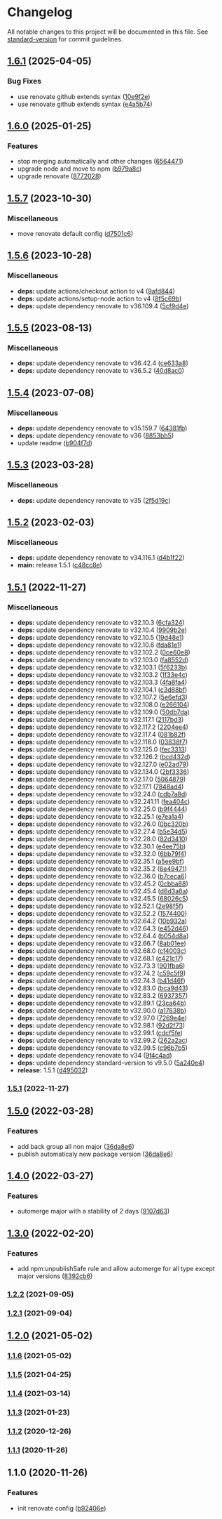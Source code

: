 # Changelog

All notable changes to this project will be documented in this file. See [standard-version](https://github.com/conventional-changelog/standard-version) for commit guidelines.

## [1.6.1](https://github.com/emmanuelgautier/renovate-config/compare/v1.6.0...v1.6.1) (2025-04-05)


### Bug Fixes

* use renovate github extends syntax ([10e9f2e](https://github.com/emmanuelgautier/renovate-config/commit/10e9f2e80a4b138f99ca1f8d7e92340195a1279f))
* use renovate github extends syntax ([e4a5b74](https://github.com/emmanuelgautier/renovate-config/commit/e4a5b743c4d3eb39936e37ccf8bc1b42c103095b))

## [1.6.0](https://github.com/emmanuelgautier/renovate-config/compare/v1.5.7...v1.6.0) (2025-01-25)


### Features

* stop merging automatically and other changes ([6564471](https://github.com/emmanuelgautier/renovate-config/commit/65644711f42d58991c2b6628f23bb690f3d7d20a))
* upgrade node and move to npm ([b979a8c](https://github.com/emmanuelgautier/renovate-config/commit/b979a8cefa2564b1af3b2ff1dc45bb13210ce4bf))
* upgrade renovate ([8772028](https://github.com/emmanuelgautier/renovate-config/commit/877202810cd6962b7bb7619846e21acac8557e41))

## [1.5.7](https://github.com/emmanuelgautier/renovate-config/compare/v1.5.6...v1.5.7) (2023-10-30)


### Miscellaneous

* move renovate default config ([d7501c6](https://github.com/emmanuelgautier/renovate-config/commit/d7501c66bb8dbdd7f9343d2b48d3a73ca3e12f4f))

## [1.5.6](https://github.com/emmanuelgautier/renovate-config/compare/v1.5.5...v1.5.6) (2023-10-28)


### Miscellaneous

* **deps:** update actions/checkout action to v4 ([9afd844](https://github.com/emmanuelgautier/renovate-config/commit/9afd8447b204e604a78db999902ddcd2d762d2a4))
* **deps:** update actions/setup-node action to v4 ([8f5c69b](https://github.com/emmanuelgautier/renovate-config/commit/8f5c69b65f8f713069549b11895d30a439880e0d))
* **deps:** update dependency renovate to v36.109.4 ([5cf9d4e](https://github.com/emmanuelgautier/renovate-config/commit/5cf9d4e23ffe0e5332506d78a3832baa6d8eed49))

## [1.5.5](https://github.com/emmanuelgautier/renovate-config/compare/v1.5.4...v1.5.5) (2023-08-13)


### Miscellaneous

* **deps:** update dependency renovate to v36.42.4 ([ce633a8](https://github.com/emmanuelgautier/renovate-config/commit/ce633a8b637e90ab536b78b6d27fdaa4eea3f630))
* **deps:** update dependency renovate to v36.5.2 ([40d8ac0](https://github.com/emmanuelgautier/renovate-config/commit/40d8ac0fc526501b1eed2bda45dd80f4162cd91f))

## [1.5.4](https://github.com/emmanuelgautier/renovate-config/compare/v1.5.3...v1.5.4) (2023-07-08)


### Miscellaneous

* **deps:** update dependency renovate to v35.159.7 ([64381fb](https://github.com/emmanuelgautier/renovate-config/commit/64381fbb2b85a3c5839fb9ff663c39e8672029ad))
* **deps:** update dependency renovate to v36 ([8853bb5](https://github.com/emmanuelgautier/renovate-config/commit/8853bb52faa894e3fad880c56416f7416e1ea9db))
* update readme ([b904f7d](https://github.com/emmanuelgautier/renovate-config/commit/b904f7d6fb568f1df8f09908b898b27589a59b22))

## [1.5.3](https://github.com/emmanuelgautier/renovate-config/compare/v1.5.2...v1.5.3) (2023-03-28)


### Miscellaneous

* **deps:** update dependency renovate to v35 ([2f5d19c](https://github.com/emmanuelgautier/renovate-config/commit/2f5d19c474185494b0f94b600ffe25537738a893))

## [1.5.2](https://github.com/emmanuelgautier/renovate-config/compare/v1.5.1...v1.5.2) (2023-02-03)


### Miscellaneous

* **deps:** update dependency renovate to v34.116.1 ([d4b1f22](https://github.com/emmanuelgautier/renovate-config/commit/d4b1f22b4048a93107c652d75bc824a30f121e74))
* **main:** release 1.5.1 ([c48cc8e](https://github.com/emmanuelgautier/renovate-config/commit/c48cc8ecad9311094131fb17ffb42f7858e56354))

## [1.5.1](https://github.com/emmanuelgautier/renovate-config/compare/v1.5.0...v1.5.1) (2022-11-27)


### Miscellaneous

* **deps:** update dependency renovate to v32.10.3 ([6cfa324](https://github.com/emmanuelgautier/renovate-config/commit/6cfa3244dc3033c6204144df9776d00c524a59f9))
* **deps:** update dependency renovate to v32.10.4 ([9909b2e](https://github.com/emmanuelgautier/renovate-config/commit/9909b2e6b4d7c34245c210c7f5e0a398972e561c))
* **deps:** update dependency renovate to v32.10.5 ([19d48e1](https://github.com/emmanuelgautier/renovate-config/commit/19d48e15bc2949e918e00c97b23afba65d92c23b))
* **deps:** update dependency renovate to v32.10.6 ([fda81e1](https://github.com/emmanuelgautier/renovate-config/commit/fda81e13cf36d92b285746b13109942907bebc1d))
* **deps:** update dependency renovate to v32.102.2 ([0ce60e8](https://github.com/emmanuelgautier/renovate-config/commit/0ce60e803694b2e53153cda938b6eddedab0c31b))
* **deps:** update dependency renovate to v32.103.0 ([fa8552d](https://github.com/emmanuelgautier/renovate-config/commit/fa8552dc532aa1f62acd6d24afc0fd245d1aafdb))
* **deps:** update dependency renovate to v32.103.1 ([5f6233b](https://github.com/emmanuelgautier/renovate-config/commit/5f6233b35f7a2b3f12b8c48c9d2f99ac2e77afc3))
* **deps:** update dependency renovate to v32.103.2 ([1f33e4c](https://github.com/emmanuelgautier/renovate-config/commit/1f33e4c5ac84c5140f05bebedb7e748f59c58abe))
* **deps:** update dependency renovate to v32.103.3 ([4fa8fa4](https://github.com/emmanuelgautier/renovate-config/commit/4fa8fa43df7f2684ad6a96afd5ea8156bb69059a))
* **deps:** update dependency renovate to v32.104.1 ([c3d88bf](https://github.com/emmanuelgautier/renovate-config/commit/c3d88bff9824912a0a5c0c9aac1cf43026f0e7fe))
* **deps:** update dependency renovate to v32.107.2 ([5e6efd3](https://github.com/emmanuelgautier/renovate-config/commit/5e6efd3c0524265b603bc7d62694b38c97540eb4))
* **deps:** update dependency renovate to v32.108.0 ([e266104](https://github.com/emmanuelgautier/renovate-config/commit/e266104d4b6732050c6cffa9a4d791ad6bc4549e))
* **deps:** update dependency renovate to v32.109.0 ([50db7da](https://github.com/emmanuelgautier/renovate-config/commit/50db7daa6cb95018bedadbec3d179ac58bd11a72))
* **deps:** update dependency renovate to v32.117.1 ([2117bd3](https://github.com/emmanuelgautier/renovate-config/commit/2117bd380cad12b26b9f7a6d8922fa7f4ebde5ca))
* **deps:** update dependency renovate to v32.117.2 ([2204ee4](https://github.com/emmanuelgautier/renovate-config/commit/2204ee45b5f185e10fb20673b0f8244170b8e0e4))
* **deps:** update dependency renovate to v32.117.4 ([081b82f](https://github.com/emmanuelgautier/renovate-config/commit/081b82f8626b32f8da43493e5f7e30d395030730))
* **deps:** update dependency renovate to v32.118.0 ([03838f7](https://github.com/emmanuelgautier/renovate-config/commit/03838f7402fdae867c509cf674d8a38f1127a153))
* **deps:** update dependency renovate to v32.125.0 ([fec3313](https://github.com/emmanuelgautier/renovate-config/commit/fec33130b92a044d5201860452ae4e928cdc7908))
* **deps:** update dependency renovate to v32.126.2 ([bcd432d](https://github.com/emmanuelgautier/renovate-config/commit/bcd432d4524e64c38df8f58a85e40e6d80f1aef0))
* **deps:** update dependency renovate to v32.127.0 ([e02ad79](https://github.com/emmanuelgautier/renovate-config/commit/e02ad79c8dee676d8dbbb4eb64fac9602e117820))
* **deps:** update dependency renovate to v32.134.0 ([2bf3336](https://github.com/emmanuelgautier/renovate-config/commit/2bf3336768adee373091e9aa5284d7d948084b21))
* **deps:** update dependency renovate to v32.17.0 ([5064879](https://github.com/emmanuelgautier/renovate-config/commit/5064879173f00fdeb41561b9f3a61c25736ab454))
* **deps:** update dependency renovate to v32.17.1 ([7848ad4](https://github.com/emmanuelgautier/renovate-config/commit/7848ad40a649c411a232b72d86c855e7d6346cb8))
* **deps:** update dependency renovate to v32.24.0 ([cdb7a8d](https://github.com/emmanuelgautier/renovate-config/commit/cdb7a8df2b00463fbbe790c111e1ca398849b8c4))
* **deps:** update dependency renovate to v32.241.11 ([fea404c](https://github.com/emmanuelgautier/renovate-config/commit/fea404c7d8aca45ecc617b63bf0098d866d23bba))
* **deps:** update dependency renovate to v32.25.0 ([b9f4444](https://github.com/emmanuelgautier/renovate-config/commit/b9f444473226dcdb73dcd784afb99d53aa918aab))
* **deps:** update dependency renovate to v32.25.1 ([e7ea1a4](https://github.com/emmanuelgautier/renovate-config/commit/e7ea1a459ab2eea0c5bbfd6ff023ab3502debefa))
* **deps:** update dependency renovate to v32.26.0 ([0bc320b](https://github.com/emmanuelgautier/renovate-config/commit/0bc320bbd8ab7af9dcd3fd13bc629ecff6bc6c21))
* **deps:** update dependency renovate to v32.27.4 ([b5e34d5](https://github.com/emmanuelgautier/renovate-config/commit/b5e34d53efc6e54186992343d75404c3c6c29078))
* **deps:** update dependency renovate to v32.28.0 ([82d3410](https://github.com/emmanuelgautier/renovate-config/commit/82d3410f5cd42dd2360ffbedac6aa0dab2632b48))
* **deps:** update dependency renovate to v32.30.1 ([e4ee75b](https://github.com/emmanuelgautier/renovate-config/commit/e4ee75b1fd769d8b6f7f90488875825fdff84da3))
* **deps:** update dependency renovate to v32.32.0 ([6bb79f4](https://github.com/emmanuelgautier/renovate-config/commit/6bb79f46659a3afb0950c853edf7807479595254))
* **deps:** update dependency renovate to v32.35.1 ([a5ee9bf](https://github.com/emmanuelgautier/renovate-config/commit/a5ee9bf1b3033d6849ec90f81c37b6b56d3a10c5))
* **deps:** update dependency renovate to v32.35.2 ([6e49471](https://github.com/emmanuelgautier/renovate-config/commit/6e4947180f0eafa37c13de7d925d6ebe5d95086c))
* **deps:** update dependency renovate to v32.36.0 ([b7ceca6](https://github.com/emmanuelgautier/renovate-config/commit/b7ceca64ada1ccd786393ede1ed9713c72cd3147))
* **deps:** update dependency renovate to v32.45.2 ([0cbba88](https://github.com/emmanuelgautier/renovate-config/commit/0cbba88f7443a6e7c760084c95a60cdfb7e25901))
* **deps:** update dependency renovate to v32.45.4 ([d6d3a6a](https://github.com/emmanuelgautier/renovate-config/commit/d6d3a6ad66690aefe8368b9ca15925fb81990fcc))
* **deps:** update dependency renovate to v32.45.5 ([68026c5](https://github.com/emmanuelgautier/renovate-config/commit/68026c5a5a3bf2be4705de08d9b4c9bd198da218))
* **deps:** update dependency renovate to v32.52.1 ([2e98f5f](https://github.com/emmanuelgautier/renovate-config/commit/2e98f5f4f88a470ec5fea14761fbdccd3e1fe7ef))
* **deps:** update dependency renovate to v32.52.2 ([1574400](https://github.com/emmanuelgautier/renovate-config/commit/15744000ab8552b640b3182bda8aaef84da65e3f))
* **deps:** update dependency renovate to v32.64.2 ([10b932a](https://github.com/emmanuelgautier/renovate-config/commit/10b932a39d1727829bc48470965f6ab72b056e7f))
* **deps:** update dependency renovate to v32.64.3 ([e452d46](https://github.com/emmanuelgautier/renovate-config/commit/e452d46312b455097aeef39b1b0cf27f84377925))
* **deps:** update dependency renovate to v32.64.4 ([b054d8a](https://github.com/emmanuelgautier/renovate-config/commit/b054d8af65474cbbcb83261c7ef6611a4aa7db7c))
* **deps:** update dependency renovate to v32.66.7 ([8ab01ee](https://github.com/emmanuelgautier/renovate-config/commit/8ab01ee671eb73b976c2dcf794ec8cd05678d80e))
* **deps:** update dependency renovate to v32.68.0 ([cf4003c](https://github.com/emmanuelgautier/renovate-config/commit/cf4003cfb6631a500114efb0b2967968932e1c1a))
* **deps:** update dependency renovate to v32.68.1 ([c421c17](https://github.com/emmanuelgautier/renovate-config/commit/c421c179f60af35440a15ede8e01bb88d8e08551))
* **deps:** update dependency renovate to v32.73.3 ([901fba6](https://github.com/emmanuelgautier/renovate-config/commit/901fba6a4b9d0db3af28f8839135ee70528aa87e))
* **deps:** update dependency renovate to v32.74.2 ([c59c5f9](https://github.com/emmanuelgautier/renovate-config/commit/c59c5f9a0b4431045f3861539f7613798934bce4))
* **deps:** update dependency renovate to v32.74.3 ([b41d46f](https://github.com/emmanuelgautier/renovate-config/commit/b41d46fa804c557431150c71c0440435cc37c9b0))
* **deps:** update dependency renovate to v32.83.0 ([bca9d43](https://github.com/emmanuelgautier/renovate-config/commit/bca9d435d508029a6e6dc286866ee0671d8f9ac2))
* **deps:** update dependency renovate to v32.83.2 ([6937357](https://github.com/emmanuelgautier/renovate-config/commit/6937357984db945c295fe228a419252818827e9e))
* **deps:** update dependency renovate to v32.89.1 ([23ca64b](https://github.com/emmanuelgautier/renovate-config/commit/23ca64b6aa4a4cb7a5559243930d9a438451d6a9))
* **deps:** update dependency renovate to v32.90.0 ([a17838b](https://github.com/emmanuelgautier/renovate-config/commit/a17838b03d83fd59bb699c91afd18d4a73787515))
* **deps:** update dependency renovate to v32.97.0 ([7269e4e](https://github.com/emmanuelgautier/renovate-config/commit/7269e4ec25f8d0269b50c14108178dc3830a105b))
* **deps:** update dependency renovate to v32.98.1 ([92d2f73](https://github.com/emmanuelgautier/renovate-config/commit/92d2f734035fec7c37cf8e10163da6085c9d4531))
* **deps:** update dependency renovate to v32.99.1 ([cdcf5fe](https://github.com/emmanuelgautier/renovate-config/commit/cdcf5febdefc15ff45fba52507c55e675005575d))
* **deps:** update dependency renovate to v32.99.2 ([262a2ac](https://github.com/emmanuelgautier/renovate-config/commit/262a2acf663cee18a2c7b631f827901627ea9f80))
* **deps:** update dependency renovate to v32.99.5 ([c96b7b5](https://github.com/emmanuelgautier/renovate-config/commit/c96b7b5cc19b506cbe3b554180f758217b2e19e0))
* **deps:** update dependency renovate to v34 ([9f4c4ad](https://github.com/emmanuelgautier/renovate-config/commit/9f4c4ade5c6270789833136ee5b78882aa26a75d))
* **deps:** update dependency standard-version to v9.5.0 ([5a240e4](https://github.com/emmanuelgautier/renovate-config/commit/5a240e493e7ec743c2404ac7a571abf262392288))
* **release:** 1.5.1 ([d495032](https://github.com/emmanuelgautier/renovate-config/commit/d495032bd22450519754e73c852ab9e2e4413998))

### [1.5.1](https://github.com/emmanuelgautier/renovate-config/compare/v1.5.0...v1.5.1) (2022-11-27)

## [1.5.0](https://github.com/emmanuelgautier/renovate-config/compare/v1.4.0...v1.5.0) (2022-03-28)


### Features

* add back group all non major ([36da8e6](https://github.com/emmanuelgautier/renovate-config/commit/36da8e6a8eff3626a98a7e498d021026a9be7ba8))
* publish automaticaly new package version ([36da8e6](https://github.com/emmanuelgautier/renovate-config/commit/36da8e6a8eff3626a98a7e498d021026a9be7ba8))

## [1.4.0](https://github.com/emmanuelgautier/renovate-config/compare/v1.3.0...v1.4.0) (2022-03-27)


### Features

* automerge major with a stability of 2 days ([9107d63](https://github.com/emmanuelgautier/renovate-config/commit/9107d6329ac5bcb1344cb2a4efce3828f1a277ed))

## [1.3.0](https://github.com/emmanuelgautier/renovate-config/compare/v1.2.2...v1.3.0) (2022-02-20)


### Features

* add npm:unpublishSafe rule and allow automerge for all type except major versions ([8392cb6](https://github.com/emmanuelgautier/renovate-config/commit/8392cb61cc4b5082c0258465f6b64391884c7356))

### [1.2.2](https://github.com/emmanuelgautier/renovate-config/compare/v1.2.1...v1.2.2) (2021-09-05)

### [1.2.1](https://github.com/emmanuelgautier/renovate-config/compare/v1.2.0...v1.2.1) (2021-09-04)

## [1.2.0](https://github.com/emmanuelgautier/renovate-config/compare/v1.1.6...v1.2.0) (2021-05-02)

### [1.1.6](https://github.com/emmanuelgautier/renovate-config/compare/v1.1.5...v1.1.6) (2021-05-02)

### [1.1.5](https://github.com/emmanuelgautier/renovate-config/compare/v1.1.4...v1.1.5) (2021-04-25)

### [1.1.4](https://github.com/emmanuelgautier/renovate-config/compare/v1.1.3...v1.1.4) (2021-03-14)

### [1.1.3](https://github.com/emmanuelgautier/renovate-config/compare/v1.1.2...v1.1.3) (2021-01-23)

### [1.1.2](https://github.com/emmanuelgautier/renovate-config/compare/v1.1.1...v1.1.2) (2020-12-26)

### [1.1.1](https://github.com/emmanuelgautier/renovate-config/compare/v1.1.0...v1.1.1) (2020-11-26)

## 1.1.0 (2020-11-26)


### Features

* init renovate config ([b92406e](https://github.com/emmanuelgautier/renovate-config/commit/b92406ea1528844540956db08447c63643d2ba07))
